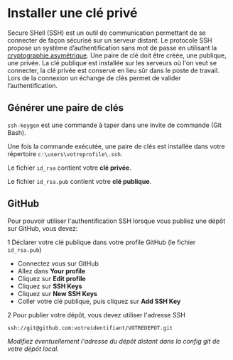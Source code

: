 # Installer une clé privé
Secure SHell (SSH) est un outil de communication permettant de se connecter de façon sécurisé sur un serveur distant. Le protocole SSH propose un système d’authentification sans mot de passe en utilisant la [cryptographie asymétrique](https://fr.wikipedia.org/wiki/Cryptographie_asym%C3%A9trique). Une paire de clé doit être créée, une publique, une privée. La clé publique est installée sur les serveurs où l'on veut se connecter, la clé privée est conservé en lieu sûr dans le poste de travail. Lors de la connexion un échange de clés permet de valider l’authentification.

## Générer une paire de clés
`ssh-keygen` est une commande à taper dans une invite de commande (Git Bash).

Une fois la commande exécutée, une paire de clés est installée dans votre répertoire `c:\users\votreprofile\.ssh`.

Le fichier `id_rsa` contient votre **clé privée**.

Le fichier `id_rsa.pub` contient votre **clé publique**.


## GitHub
Pour pouvoir utiliser l'authentification SSH lorsque vous publiez une dépôt sur GitHub, vous devez:

1 Déclarer votre clé publique dans votre profile GitHub (le fichier `id_rsa.pub`)
- Connectez vous sur GitHub
- Allez dans **Your profile**
- Cliquez sur **Edit profile**
- Cliquez sur **SSH Keys**
- Cliquez sur **New SSH Keys**
- Coller votre clé publique, puis cliquez sur **Add SSH Key**

2 Pour publier votre dépôt, vous devez utiliser l'adresse SSH

	ssh://git@github.com:votreidentifiant/VOTREDEPOT.git

_Modifiez éventuellement l'adresse du dépôt distant dans la config git de votre dépôt local_.